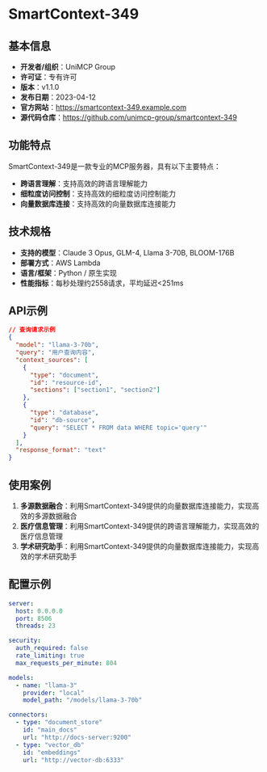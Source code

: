 # SmartContext-349

## 基本信息

- **开发者/组织**：UniMCP Group
- **许可证**：专有许可
- **版本**：v1.1.0
- **发布日期**：2023-04-12
- **官方网站**：https://smartcontext-349.example.com
- **源代码仓库**：https://github.com/unimcp-group/smartcontext-349

## 功能特点

SmartContext-349是一款专业的MCP服务器，具有以下主要特点：

- **跨语言理解**：支持高效的跨语言理解能力
- **细粒度访问控制**：支持高效的细粒度访问控制能力
- **向量数据库连接**：支持高效的向量数据库连接能力


## 技术规格

- **支持的模型**：Claude 3 Opus, GLM-4, Llama 3-70B, BLOOM-176B
- **部署方式**：AWS Lambda
- **语言/框架**：Python / 原生实现
- **性能指标**：每秒处理约2558请求，平均延迟<251ms

## API示例

```json
// 查询请求示例
{
  "model": "llama-3-70b",
  "query": "用户查询内容",
  "context_sources": [
    {
      "type": "document",
      "id": "resource-id",
      "sections": ["section1", "section2"]
    },
    {
      "type": "database",
      "id": "db-source",
      "query": "SELECT * FROM data WHERE topic='query'"
    }
  ],
  "response_format": "text"
}
```

## 使用案例

1. **多源数据融合**：利用SmartContext-349提供的向量数据库连接能力，实现高效的多源数据融合
2. **医疗信息管理**：利用SmartContext-349提供的跨语言理解能力，实现高效的医疗信息管理
3. **学术研究助手**：利用SmartContext-349提供的向量数据库连接能力，实现高效的学术研究助手


## 配置示例

```yaml
server:
  host: 0.0.0.0
  port: 8506
  threads: 23

security:
  auth_required: false
  rate_limiting: true
  max_requests_per_minute: 804

models:
  - name: "llama-3"
    provider: "local"
    model_path: "/models/llama-3-70b"

connectors:
  - type: "document_store"
    id: "main_docs"
    url: "http://docs-server:9200"
  - type: "vector_db"
    id: "embeddings"
    url: "http://vector-db:6333"
```